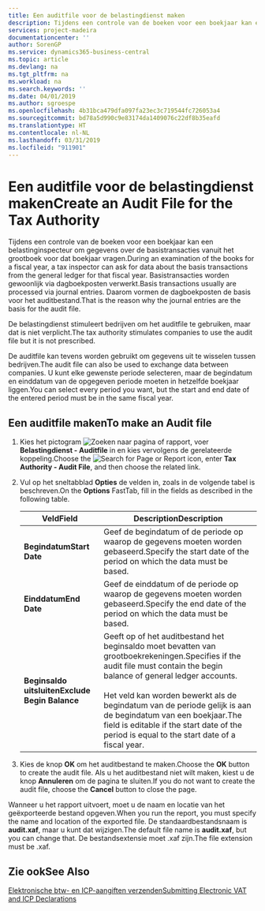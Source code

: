 ```yaml
---
title: Een auditfile voor de belastingdienst maken
description: Tijdens een controle van de boeken voor een boekjaar kan een belastinginspecteur om gegevens over de basistransacties vanuit het grootboek voor dat boekjaar vragen. Basistransacties worden gewoonlijk via dagboekposten verwerkt.
services: project-madeira
documentationcenter: ''
author: SorenGP
ms.service: dynamics365-business-central
ms.topic: article
ms.devlang: na
ms.tgt_pltfrm: na
ms.workload: na
ms.search.keywords: ''
ms.date: 04/01/2019
ms.author: sgroespe
ms.openlocfilehash: 4b31bca479dfa097fa23ec3c719544fc726053a4
ms.sourcegitcommit: bd78a5d990c9e83174da1409076c22df8b35eafd
ms.translationtype: HT
ms.contentlocale: nl-NL
ms.lasthandoff: 03/31/2019
ms.locfileid: "911901"
---
```

# <a name="create-an-audit-file-for-the-tax-authority"></a><span data-ttu-id="9538c-104">Een auditfile voor de belastingdienst maken</span><span class="sxs-lookup"><span data-stu-id="9538c-104">Create an Audit File for the Tax Authority</span></span>
<span data-ttu-id="9538c-105">Tijdens een controle van de boeken voor een boekjaar kan een belastinginspecteur om gegevens over de basistransacties vanuit het grootboek voor dat boekjaar vragen.</span><span class="sxs-lookup"><span data-stu-id="9538c-105">During an examination of the books for a fiscal year, a tax inspector can ask for data about the basis transactions from the general ledger for that fiscal year.</span></span> <span data-ttu-id="9538c-106">Basistransacties worden gewoonlijk via dagboekposten verwerkt.</span><span class="sxs-lookup"><span data-stu-id="9538c-106">Basis transactions usually are processed via journal entries.</span></span> <span data-ttu-id="9538c-107">Daarom vormen de dagboekposten de basis voor het auditbestand.</span><span class="sxs-lookup"><span data-stu-id="9538c-107">That is the reason why the journal entries are the basis for the audit file.</span></span>  

 <span data-ttu-id="9538c-108">De belastingdienst stimuleert bedrijven om het auditfile te gebruiken, maar dat is niet verplicht.</span><span class="sxs-lookup"><span data-stu-id="9538c-108">The tax authority stimulates companies to use the audit file but it is not prescribed.</span></span>  

 <span data-ttu-id="9538c-109">De auditfile kan tevens worden gebruikt om gegevens uit te wisselen tussen bedrijven.</span><span class="sxs-lookup"><span data-stu-id="9538c-109">The audit file can also be used to exchange data between companies.</span></span> <span data-ttu-id="9538c-110">U kunt elke gewenste periode selecteren, maar de begindatum en einddatum van de opgegeven periode moeten in hetzelfde boekjaar liggen.</span><span class="sxs-lookup"><span data-stu-id="9538c-110">You can select every period you want, but the start and end date of the entered period must be in the same fiscal year.</span></span>  

## <a name="to-make-an-audit-file"></a><span data-ttu-id="9538c-111">Een auditfile maken</span><span class="sxs-lookup"><span data-stu-id="9538c-111">To make an Audit file</span></span>  

1.  <span data-ttu-id="9538c-112">Kies het pictogram ![Zoeken naar pagina of rapport](../../media/ui-search/search_small.png "pictogram Zoeken naar pagina of rapport"), voer **Belastingdienst - Auditfile** in en kies vervolgens de gerelateerde koppeling.</span><span class="sxs-lookup"><span data-stu-id="9538c-112">Choose the ![Search for Page or Report](../../media/ui-search/search_small.png "Search for Page or Report icon") icon, enter **Tax Authority - Audit File**, and then choose the related link.</span></span>  
2.  <span data-ttu-id="9538c-113">Vul op het sneltabblad **Opties** de velden in, zoals in de volgende tabel is beschreven.</span><span class="sxs-lookup"><span data-stu-id="9538c-113">On the **Options** FastTab, fill in the fields as described in the following table.</span></span>  

    |<span data-ttu-id="9538c-114">Veld</span><span class="sxs-lookup"><span data-stu-id="9538c-114">Field</span></span>|<span data-ttu-id="9538c-115">Description</span><span class="sxs-lookup"><span data-stu-id="9538c-115">Description</span></span>|  
    |---------------------------------|---------------------------------------|  
    |<span data-ttu-id="9538c-116">**Begindatum**</span><span class="sxs-lookup"><span data-stu-id="9538c-116">**Start Date**</span></span>|<span data-ttu-id="9538c-117">Geef de begindatum of de periode op waarop de gegevens moeten worden gebaseerd.</span><span class="sxs-lookup"><span data-stu-id="9538c-117">Specify the start date of the period on which the data must be based.</span></span>|  
    |<span data-ttu-id="9538c-118">**Einddatum**</span><span class="sxs-lookup"><span data-stu-id="9538c-118">**End Date**</span></span>|<span data-ttu-id="9538c-119">Geef de einddatum of de periode op waarop de gegevens moeten worden gebaseerd.</span><span class="sxs-lookup"><span data-stu-id="9538c-119">Specify the end date of the period on which the data must be based.</span></span>|  
    |<span data-ttu-id="9538c-120">**Beginsaldo uitsluiten**</span><span class="sxs-lookup"><span data-stu-id="9538c-120">**Exclude Begin Balance**</span></span>|<span data-ttu-id="9538c-121">Geeft op of het auditbestand het beginsaldo moet bevatten van grootboekrekeningen.</span><span class="sxs-lookup"><span data-stu-id="9538c-121">Specifies if the audit file must contain the begin balance of general ledger accounts.</span></span><br /><br /> <span data-ttu-id="9538c-122">Het veld kan worden bewerkt als de begindatum van de periode gelijk is aan de begindatum van een boekjaar.</span><span class="sxs-lookup"><span data-stu-id="9538c-122">The field is editable if the start date of the period is equal to the start date of a fiscal year.</span></span>|  

3.  <span data-ttu-id="9538c-123">Kies de knop **OK** om het auditbestand te maken.</span><span class="sxs-lookup"><span data-stu-id="9538c-123">Choose the **OK** button to create the audit file.</span></span> <span data-ttu-id="9538c-124">Als u het auditbestand niet wilt maken, kiest u de knop **Annuleren** om de pagina te sluiten.</span><span class="sxs-lookup"><span data-stu-id="9538c-124">If you do not want to create the audit file, choose the **Cancel** button to close the page.</span></span>  

<span data-ttu-id="9538c-125">Wanneer u het rapport uitvoert, moet u de naam en locatie van het geëxporteerde bestand opgeven.</span><span class="sxs-lookup"><span data-stu-id="9538c-125">When you run the report, you must specify the name and location of the exported file.</span></span> <span data-ttu-id="9538c-126">De standaardbestandsnaam is **audit.xaf**, maar u kunt dat wijzigen.</span><span class="sxs-lookup"><span data-stu-id="9538c-126">The default file name is **audit.xaf**, but you can change that.</span></span> <span data-ttu-id="9538c-127">De bestandsextensie moet .xaf zijn.</span><span class="sxs-lookup"><span data-stu-id="9538c-127">The file extension must be .xaf.</span></span>  

## <a name="see-also"></a><span data-ttu-id="9538c-128">Zie ook</span><span class="sxs-lookup"><span data-stu-id="9538c-128">See Also</span></span>  
 [<span data-ttu-id="9538c-129">Elektronische btw- en ICP-aangiften verzenden</span><span class="sxs-lookup"><span data-stu-id="9538c-129">Submitting Electronic VAT and ICP Declarations</span></span>](electronic-vat-and-icp-declarations.md)
